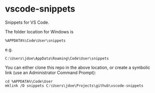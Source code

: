 # vscode-snippets

Snippets for VS Code.

The folder location for Windows is

```
%APPDATA%\Code\User\snippets
```

e.g.

```
C:\Users\jdoe\AppData\Roaming\Code\User\snippets
```

You can either clone this repo in the above location,
or create a symbolic link (use an Administrator Command Prompt):
```
cd %APPDATA%\Code\User
mklink /D snippets C:\Users\jdoe\Projects\github\vscode-snippets
```
